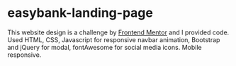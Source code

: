 # easybank-landing-page
This website design is a challenge by 
                <span> 
                  <a class="source" href="https://www.frontendmentor.io?ref=challenge" target="_blank">Frontend Mentor</a>
                </span>
                and I provided code. 
                Used HTML, CSS, Javascript for responsive navbar animation, Bootstrap and jQuery for modal, 
                fontAwesome for social media icons. Mobile responsive.
